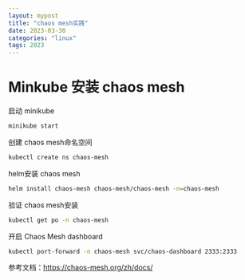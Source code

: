 ```yaml
---
layout: mypost
title: "chaos mesh实践"
date: 2023-03-30
categories: "linux"
tags: 2023
---
```


# Minkube 安装 chaos mesh

启动 minikube
```bash
minikube start
```

创建 chaos mesh命名空间
```bash
kubectl create ns chaos-mesh
```

helm安装 chaos mesh
```bash
helm install chaos-mesh chaos-mesh/chaos-mesh -n=chaos-mesh
```

验证 chaos mesh安装
```bash
kubectl get po -n chaos-mesh
```

开启 Chaos Mesh dashboard
```bash
kubectl port-forward -n chaos-mesh svc/chaos-dashboard 2333:2333
```



参考文档：https://chaos-mesh.org/zh/docs/